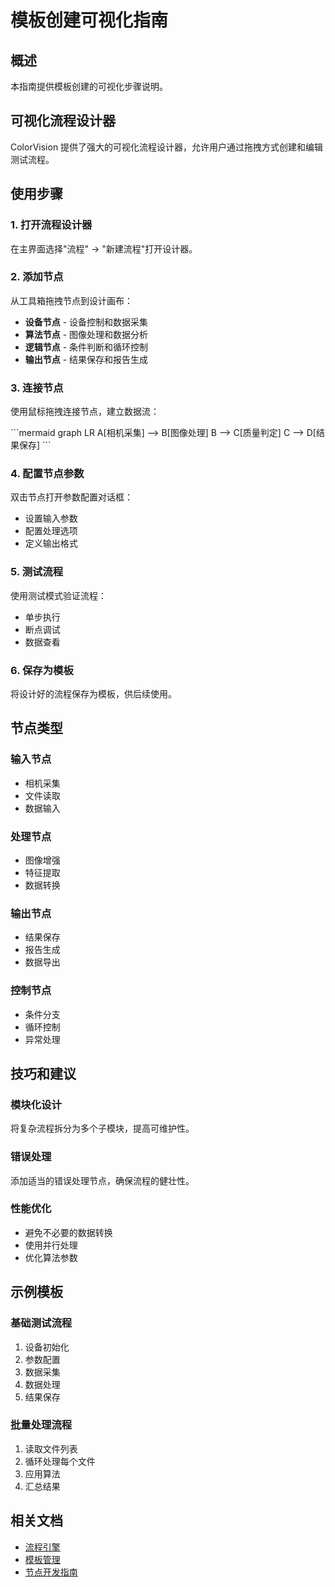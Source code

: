 # 模板创建可视化指南

## 概述

本指南提供模板创建的可视化步骤说明。

## 可视化流程设计器

ColorVision 提供了强大的可视化流程设计器，允许用户通过拖拽方式创建和编辑测试流程。

## 使用步骤

### 1. 打开流程设计器

在主界面选择"流程" → "新建流程"打开设计器。

### 2. 添加节点

从工具箱拖拽节点到设计画布：

- **设备节点** - 设备控制和数据采集
- **算法节点** - 图像处理和数据分析
- **逻辑节点** - 条件判断和循环控制
- **输出节点** - 结果保存和报告生成

### 3. 连接节点

使用鼠标拖拽连接节点，建立数据流：

\`\`\`mermaid
graph LR
    A[相机采集] --> B[图像处理]
    B --> C[质量判定]
    C --> D[结果保存]
\`\`\`

### 4. 配置节点参数

双击节点打开参数配置对话框：

- 设置输入参数
- 配置处理选项
- 定义输出格式

### 5. 测试流程

使用测试模式验证流程：

- 单步执行
- 断点调试
- 数据查看

### 6. 保存为模板

将设计好的流程保存为模板，供后续使用。

## 节点类型

### 输入节点

- 相机采集
- 文件读取
- 数据输入

### 处理节点

- 图像增强
- 特征提取
- 数据转换

### 输出节点

- 结果保存
- 报告生成
- 数据导出

### 控制节点

- 条件分支
- 循环控制
- 异常处理

## 技巧和建议

### 模块化设计

将复杂流程拆分为多个子模块，提高可维护性。

### 错误处理

添加适当的错误处理节点，确保流程的健壮性。

### 性能优化

- 避免不必要的数据转换
- 使用并行处理
- 优化算法参数

## 示例模板

### 基础测试流程

1. 设备初始化
2. 参数配置
3. 数据采集
4. 数据处理
5. 结果保存

### 批量处理流程

1. 读取文件列表
2. 循环处理每个文件
3. 应用算法
4. 汇总结果

## 相关文档

- [流程引擎](/algorithm-engine-templates/flow-engine/流程引擎)
- [模板管理](/algorithm-engine-templates/template-management/模板管理)
- [节点开发指南](/extensibility/FlowEngineLib-NodeDevelopment)
